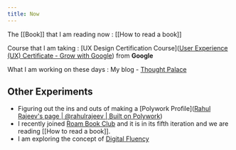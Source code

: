 ```yaml
---
title: Now
---
```


The [[Book]] that I am reading now : [[How to read a book]]

Course that I am taking : [UX Design Certification Course]([User Experience (UX) Certificate - Grow with Google](https://grow.google/uxdesign/#?modal_active=none)) from **Google**

What I am working on these days : My blog - [Thought Palace](https://blog.rahulrajeev.net)

## Other Experiments
- Figuring out the ins and outs of making a [Polywork Profile]([Rahul Rajeev's page | @rahulrajeev | Built on Polywork](https://updates.rahulrajeev.net/))
- I recently joined [ Roam Book Club]((https://twitter.com/roambookclub?lang=en)) and it is in its fifth iteration and we are reading [[How to read a book]]. 
- I am exploring the concept of [Digital Fluency](https://digitalproductivity.coach/)



